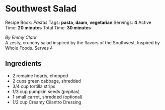 # Southwest Salad

Recipe Book: *Pastas*
Tags: **pasta**, **daam**, **vegetarian**
Servings: **4**
Active Time: **20 minutes**
Total Time: **30 minutes**


_By Emmy Clark_  
A zesty, crunchy salad inspired by the flavors of the Southwest. Inspired by Whole Foods. Serves 4

## Ingredients
- 2 romaine hearts, chopped
- 2 cups green cabbage, shredded
- 3/4 cup tortilla strips
- 1/3 cup pumpkin seeds (pepitas)
- 1 small carrot, shredded (optional)
- 1/2 cup Creamy Cilantro Dressing

